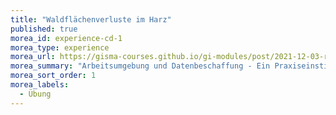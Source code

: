 ```yaml
---
title: "Waldflächenverluste im Harz"
published: true
morea_id: experience-cd-1
morea_type: experience
morea_url: https://gisma-courses.github.io/gi-modules/post/2021-12-03-r-spatial-in-der-nussschale/
morea_summary: "Arbeitsumgebung und Datenbeschaffung - Ein Praxiseinstieg"
morea_sort_order: 1
morea_labels:
  - Übung
---
```








